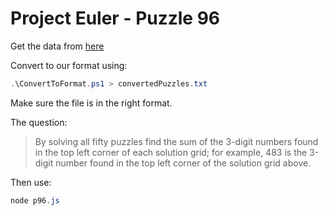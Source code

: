 # Project Euler - Puzzle 96

Get the data from [here](https://projecteuler.net/project/resources/p096_sudoku.txt)

Convert to our format using:

```ps1
.\ConvertToFormat.ps1 > convertedPuzzles.txt
```

Make sure the file is in the right format.

The question:

> By solving all fifty puzzles find the sum of the 3-digit numbers found in the top left corner of each solution grid; for example, 483 is the 3-digit number found in the top left corner of the solution grid above.

Then use:

```ps1
node p96.js
```

